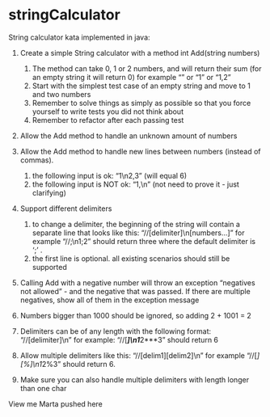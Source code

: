 # stringCalculator
String calculator kata implemented in java:

1) Create a simple String calculator with a method int Add(string numbers)
    1. The method can take 0, 1 or 2 numbers, and will return their sum (for an empty string it will return 0) for example “” or “1” or “1,2”
    2. Start with the simplest test case of an empty string and move to 1 and two numbers
    3. Remember to solve things as simply as possible so that you force yourself to write tests you did not think about
    4. Remember to refactor after each passing test

2) Allow the Add method to handle an unknown amount of numbers

3) Allow the Add method to handle new lines between numbers (instead of commas).
    1. the following input is ok:  “1\n2,3”  (will equal 6)
    2. the following input is NOT ok:  “1,\n” (not need to prove it - just clarifying)

4) Support different delimiters
    1. to change a delimiter, the beginning of the string will contain a separate line that looks like this:   “//[delimiter]\n[numbers…]” for example “//;\n1;2” should return three where the default delimiter is ‘;’ .
    2. the first line is optional. all existing scenarios should still be supported

5) Calling Add with a negative number will throw an exception “negatives not allowed” - and the negative that was passed. If there are multiple negatives, show all of them in the exception message

6) Numbers bigger than 1000 should be ignored, so adding 2 + 1001 = 2

7) Delimiters can be of any length with the following format: “//[delimiter]\n” for example: “//[***]\n1***2***3” should return 6

8) Allow multiple delimiters like this: “//[delim1][delim2]\n” for example “//[*][%]\n1*2%3” should return 6.

9) Make sure you can also handle multiple delimiters with length longer than one char

View me
Marta pushed here